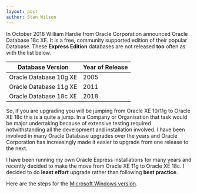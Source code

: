 ```yaml
---
layout: post
author: Stan Wilson
---
```

In October 2018 William Hardie from Oracle Corporation announced Oracle Database 18c XE. It is a free, community supported edition of their popular Database. These **Express Edition** databases are not released **too** often as with the list below.

Database Version|Year of Release
----------------------------- | -----
Oracle Database 10g XE|2005
Oracle Database 11g XE|2011
Oracle Database 18c XE|2018

So, if you are upgrading you will be jumping from Oracle XE 10/11g to Oracle XE 18c this is a quite a jump. In a Company or Organisation that task would be major undertaking because of extensive testing required notwithstanding all the development and installation involved. I have been involved in many Oracle Database upgrades over the years and Oracle Corporation has increasingly made it easier to upgrade from one release to the next.

I have been running my own Oracle Express installations for many years and recently decided to make the move from Oracle XE 11g to Oracle XE 18c. I decided to do **least effort** upgrade rather than following **best practice**.

Here are the steps for the [Microsoft Windows version](oracle-express-installation-windows.html).
